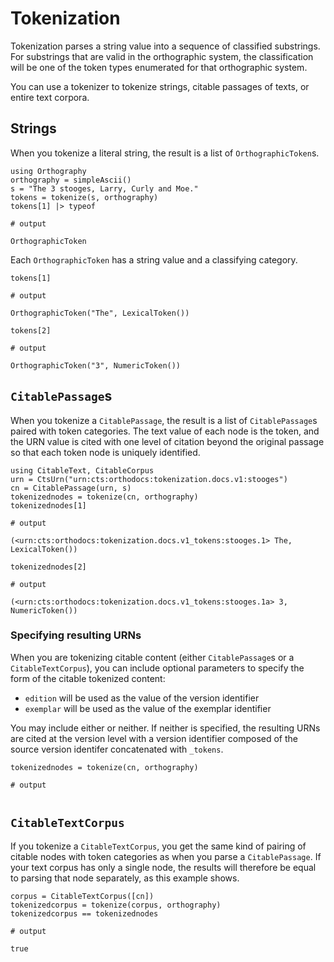 

# Tokenization

Tokenization parses a string value into a sequence of classified substrings.  For substrings that are valid in the orthographic system, the classification will be one of the token types enumerated for that orthographic system.

You can use a tokenizer to tokenize strings, citable passages of texts, or entire text corpora.

## Strings

When you tokenize a literal string, the result is a list of `OrthographicToken`s.

```jldoctest simpleseries
using Orthography
orthography = simpleAscii()
s = "The 3 stooges, Larry, Curly and Moe."
tokens = tokenize(s, orthography)
tokens[1] |> typeof 

# output

OrthographicToken
```

Each `OrthographicToken` has a string value and a classifying category.



```jldoctest simpleseries
tokens[1]

# output

OrthographicToken("The", LexicalToken())
```

```jldoctest simpleseries
tokens[2]

# output

OrthographicToken("3", NumericToken())
```

## `CitablePassage`s

When you tokenize a `CitablePassage`, the result is a list of `CitablePassage`s paired with token categories.  The text value of each node is the token, and the URN value is cited with one level of citation beyond the original passage so that each token node is uniquely identified.


```jldoctest simpleseries
using CitableText, CitableCorpus
urn = CtsUrn("urn:cts:orthodocs:tokenization.docs.v1:stooges")
cn = CitablePassage(urn, s)
tokenizednodes = tokenize(cn, orthography)
tokenizednodes[1]

# output

(<urn:cts:orthodocs:tokenization.docs.v1_tokens:stooges.1> The, LexicalToken())
```


```jldoctest simpleseries
tokenizednodes[2]

# output

(<urn:cts:orthodocs:tokenization.docs.v1_tokens:stooges.1a> 3, NumericToken())
```


### Specifying resulting URNs

When you are tokenizing citable content (either `CitablePassage`s or a `CitableTextCorpus`), you can include optional parameters to specify the form of the citable tokenized content:

- `edition` will be used as the value of the version identifier
- `exemplar` will be used as the value of the exemplar identifier

You may include either or neither.  If neither is specified, the resulting URNs are cited at the version level with a version identifier composed of the source version identifer concatenated with `_tokens`.

```jldoctest simpleseries
tokenizednodes = tokenize(cn, orthography)

# output


```
## `CitableTextCorpus`

If you tokenize a `CitableTextCorpus`, you get the same kind of pairing of citable nodes with token categories as when you parse a `CitablePassage`.  If your text corpus has only a single node, the results will therefore be equal to parsing that node separately, as this example shows.

```jldoctest simpleseries
corpus = CitableTextCorpus([cn])
tokenizedcorpus = tokenize(corpus, orthography)
tokenizedcorpus == tokenizednodes

# output

true
```